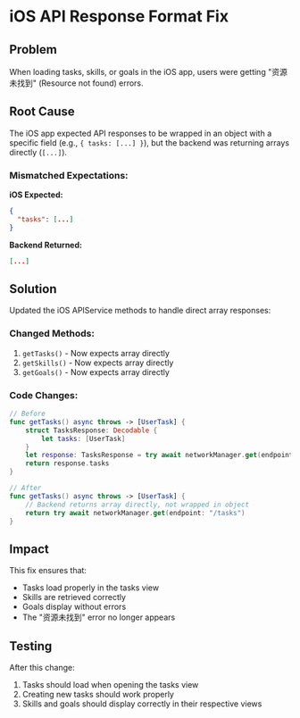 # iOS API Response Format Fix

## Problem
When loading tasks, skills, or goals in the iOS app, users were getting "资源未找到" (Resource not found) errors.

## Root Cause
The iOS app expected API responses to be wrapped in an object with a specific field (e.g., `{ tasks: [...] }`), but the backend was returning arrays directly (`[...]`).

### Mismatched Expectations:

**iOS Expected:**
```json
{
  "tasks": [...]
}
```

**Backend Returned:**
```json
[...]
```

## Solution
Updated the iOS APIService methods to handle direct array responses:

### Changed Methods:
1. `getTasks()` - Now expects array directly
2. `getSkills()` - Now expects array directly  
3. `getGoals()` - Now expects array directly

### Code Changes:
```swift
// Before
func getTasks() async throws -> [UserTask] {
    struct TasksResponse: Decodable {
        let tasks: [UserTask]
    }
    let response: TasksResponse = try await networkManager.get(endpoint: "/tasks")
    return response.tasks
}

// After
func getTasks() async throws -> [UserTask] {
    // Backend returns array directly, not wrapped in object
    return try await networkManager.get(endpoint: "/tasks")
}
```

## Impact
This fix ensures that:
- Tasks load properly in the tasks view
- Skills are retrieved correctly
- Goals display without errors
- The "资源未找到" error no longer appears

## Testing
After this change:
1. Tasks should load when opening the tasks view
2. Creating new tasks should work properly
3. Skills and goals should display correctly in their respective views